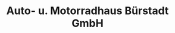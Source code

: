 ---
title: "Auto- u. Motorradhaus Bürstadt GmbH"
url: /buerstadt/auto-u-motorradhaus-buerstadt-gmbh/
shop: Autohaus
---